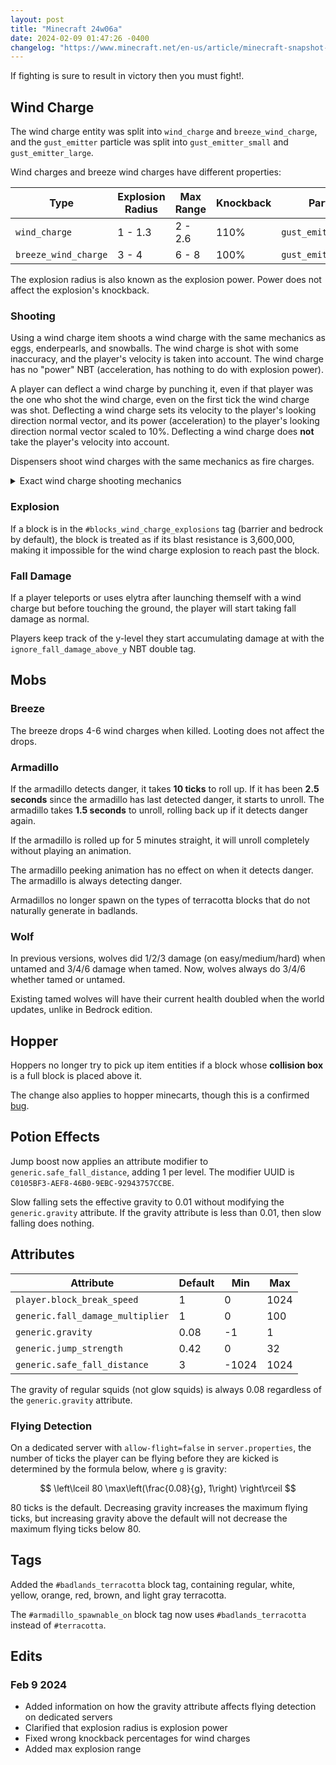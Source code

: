 ```yaml
---
layout: post
title: "Minecraft 24w06a"
date: 2024-02-09 01:47:26 -0400
changelog: "https://www.minecraft.net/en-us/article/minecraft-snapshot-24w06a"
---
```


If fighting is sure to result in victory then you must fight!.

## Wind Charge

The wind charge entity was split into `wind_charge` and `breeze_wind_charge`, and the `gust_emitter` particle was split into `gust_emitter_small` and `gust_emitter_large`.

Wind charges and breeze wind charges have different properties:

| Type                 | Explosion Radius | Max Range | Knockback | Particle             |
| -------------------- | ---------------- | --------- | --------- | -------------------- |
| `wind_charge`        | 1 - 1.3          | 2 - 2.6   | 110%      | `gust_emitter_small` |
| `breeze_wind_charge` | 3 - 4            | 6 - 8     | 100%      | `gust_emitter_large` |

The explosion radius is also known as the explosion power. Power does not affect the explosion's knockback.

### Shooting

Using a wind charge item shoots a wind charge with the same mechanics as eggs, enderpearls, and snowballs. The wind charge is shot with some inaccuracy, and the player's velocity is taken into account. The wind charge has no "power" NBT (acceleration, has nothing to do with explosion power).

A player can deflect a wind charge by punching it, even if that player was the one who shot the wind charge, even on the first tick the wind charge was shot. Deflecting a wind charge sets its velocity to the player's looking direction normal vector, and its power (acceleration) to the player's looking direction normal vector scaled to 10%. Deflecting a wind charge does **not** take the player's velocity into account.

Dispensers shoot wind charges with the same mechanics as fire charges. 

<details>
<summary>Exact wind charge shooting mechanics</summary>
<p>The wind charge's velocity is the player's rotation normal vector, plus a random offset between -0.0172275 and 0.0172275 with a triangle distribution in the x, y, and z components, plus the player's velocity.</p>
<p>When shot from a dispenser, the wind charge's power is a random number between 0.88515 and 1.11485 in the facing axis, and a random number between -0.11485 and 0.11485 in other axes, chosen using a triangle distribution. The power vector is then scaled to length 0.1.</p>
</details>

### Explosion

If a block is in the `#blocks_wind_charge_explosions` tag (barrier and bedrock by default), the block is treated as if its blast resistance is 3,600,000, making it impossible for the wind charge explosion to reach past the block.

### Fall Damage

If a player teleports or uses elytra after launching themself with a wind charge but before touching the ground, the player will start taking fall damage as normal.

Players keep track of the y-level they start accumulating damage at with the `ignore_fall_damage_above_y` NBT double tag.

## Mobs

### Breeze

The breeze drops 4-6 wind charges when killed. Looting does not affect the drops.

### Armadillo

If the armadillo detects danger, it takes **10 ticks** to roll up. If it has been **2.5 seconds** since the armadillo has last detected danger, it starts to unroll. The armadillo takes **1.5 seconds** to unroll, rolling back up if it detects danger again.

If the armadillo is rolled up for 5 minutes straight, it will unroll completely without playing an animation.

The armadillo peeking animation has no effect on when it detects danger. The armadillo is always detecting danger.

Armadillos no longer spawn on the types of terracotta blocks that do not naturally generate in badlands.

### Wolf

In previous versions, wolves did 1/2/3 damage (on easy/medium/hard) when untamed and 3/4/6 damage when tamed. Now, wolves always do 3/4/6 whether tamed or untamed.

Existing tamed wolves will have their current health doubled when the world updates, unlike in Bedrock edition.

## Hopper

Hoppers no longer try to pick up item entities if a block whose **collision box** is a full block is placed above it.

The change also applies to hopper minecarts, though this is a confirmed [bug](https://bugs.mojang.com/browse/MC-268349).

## Potion Effects

Jump boost now applies an attribute modifier to `generic.safe_fall_distance`, adding 1 per level. The modifier UUID is `C0105BF3-AEF8-46B0-9EBC-92943757CCBE`.

Slow falling sets the effective gravity to 0.01 without modifying the `generic.gravity` attribute. If the gravity attribute is less than 0.01, then slow falling does nothing.

## Attributes

| Attribute                        | Default | Min   | Max  |
| -------------------------------- | ------- | ----- | ---- |
| `player.block_break_speed`       | 1       | 0     | 1024 |
| `generic.fall_damage_multiplier` | 1       | 0     | 100  |
| `generic.gravity`                | 0.08    | -1    | 1    |
| `generic.jump_strength`          | 0.42    | 0     | 32   |
| `generic.safe_fall_distance`     | 3       | -1024 | 1024 |

The gravity of regular squids (not glow squids) is always 0.08 regardless of the `generic.gravity` attribute.

### Flying Detection

On a dedicated server with `allow-flight=false` in `server.properties`, the number of ticks the player can be flying before they are kicked is determined by the formula below, where `g` is gravity:

$$ \left\lceil 80 \max\left(\frac{0.08}{g}, 1\right) \right\rceil $$

80 ticks is the default. Decreasing gravity increases the maximum flying ticks, but increasing gravity above the default will not decrease the maximum flying ticks below 80.

## Tags

Added the `#badlands_terracotta` block tag, containing regular, white, yellow, orange, red, brown, and light gray terracotta.

The `#armadillo_spawnable_on` block tag now uses `#badlands_terracotta` instead of `#terracotta`.

## Edits

### Feb 9 2024

- Added information on how the gravity attribute affects flying detection on dedicated servers
- Clarified that explosion radius is explosion power
- Fixed wrong knockback percentages for wind charges
- Added max explosion range

